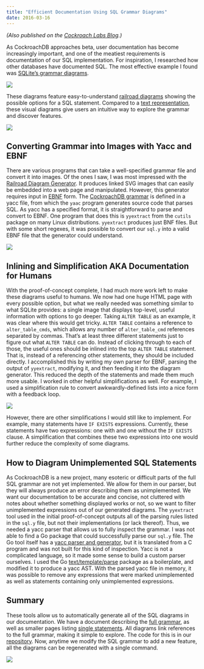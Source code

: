 ```yaml
---
title: "Efficient Documentation Using SQL Grammar Diagrams"
date: 2016-03-16
---
```


_(Also published on the [Cockroach Labs Blog](https://www.cockroachlabs.com/blog/efficient-documentation-using-sql-grammar-diagrams/).)_

As CockroachDB approaches beta, user documentation has become increasingly important, and one of the meatiest requirements is documentation of our SQL implementation. For inspiration, I researched how other databases have documented SQL. The most effective example I found was [SQLite’s grammar diagrams](https://sqlite.org/lang_altertable.html).

<img src="https://cdn.glitch.global/08c0c16c-42ba-47bd-aa4b-fdab79602d49/sqlite-alter.png?v=1669682145015">

These diagrams feature easy-to-understand [railroad diagrams](https://en.wikipedia.org/wiki/Syntax_diagram) showing the possible options for a SQL statement. Compared to a [text representation](http://www.postgresql.org/docs/current/static/sql-altertable.html), these visual diagrams give users an intuitive way to explore the grammar and discover features.

<img src="https://cdn.glitch.global/08c0c16c-42ba-47bd-aa4b-fdab79602d49/postgres-alter.png?v=1669682153030">

## Converting Grammar into Images with Yacc and EBNF

There are various programs that can take a well-specified grammar file and convert it into images. Of the ones I saw, I was most impressed with the [Railroad Diagram Generator](http://www.bottlecaps.de/rr/ui). It produces linked SVG images that can easily be embedded into a web page and manipulated. However, this generator requires input in [EBNF](https://en.wikipedia.org/wiki/Extended_Backus%E2%80%93Naur_Form) form. The [CockroachDB grammar](https://github.com/cockroachdb/cockroach/blob/master/sql/parser/sql.y) is defined in a yacc file, from which the `yaac` program generates source code that parses SQL. As yacc has a specified format, it is straightforward to parse and convert to EBNF. One program that does this is `yyextract` from the `cutils` package on many Linux distributions. `yyextract` produces just BNF files. But with some short regexes, it was possible to convert our `sql.y` into a valid EBNF file that the generator could understand.

<img src="https://cdn.glitch.global/08c0c16c-42ba-47bd-aa4b-fdab79602d49/grant-ebnf.png?v=1669682167288">

## Inlining and Simplification AKA Documentation for Humans

With the proof-of-concept complete, I had much more work left to make these diagrams useful to humans. We now had one huge HTML page with every possible option, but what we really needed was something similar to what SQLite provides: a single image that displays top-level, useful information with options to go deeper. Taking `ALTER TABLE` as an example, it was clear where this would get tricky. `ALTER TABLE` contains a reference to `alter_table_cmds`, which allows any number of `alter_table_cmd` references separated by commas. That’s at least three different statements just to figure out what `ALTER TABLE` can do. Instead of clicking through to each of those, the useful ones should be inlined into the top `ALTER TABLE` statement. That is, instead of a referencing other statements, they should be included directly. I accomplished this by writing my own parser for EBNF, parsing the output of `yyextract`, modifying it, and then feeding it into the diagram generator. This reduced the depth of the statements and made them much more usable. I worked in other helpful simplifications as well. For example, I used a simplification rule to convert awkwardly-defined lists into a nice form with a feedback loop.

<img src="https://cdn.glitch.global/08c0c16c-42ba-47bd-aa4b-fdab79602d49/alter_table_cmds.png?v=1669682179207">

However, there are other simplifications I would still like to implement. For example, many statements have `IF EXISTS` expressions. Currently, these statements have two expressions: one with and one without the `IF EXISTS` clause. A simplification that combines these two expressions into one would further reduce the complexity of some diagrams.

## How to Diagram Unimplemented SQL Statements

As CockroachDB is a new project, many esoteric or difficult parts of the full SQL grammar are not yet implemented. We allow for them in our parser, but they will always produce an error describing them as unimplemented. We want our documentation to be accurate and concise, not cluttered with notes about whether something displayed works or not, so we want to filter unimplemented expressions out of our generated diagrams. The `yyextract` tool used in the initial proof-of-concept outputs all of the parsing rules listed in the `sql.y` file, but not their implementations (or lack thereof). Thus, we needed a yacc parser that allows us to fully inspect the grammar. I was not able to find a Go package that could successfully parse our `sql.y` file. The Go tool itself has a [yacc parser and generator](https://github.com/golang/go/blob/master/src/cmd/yacc/yacc.go), but it is translated from a C program and was not built for this kind of inspection. Yacc is not a complicated language, so it made some sense to build a custom parser ourselves. I used the Go [text/template/parse](https://github.com/golang/go/tree/master/src/text/template/parse) package as a boilerplate, and modified it to produce a yacc AST. With the parsed yacc file in memory, it was possible to remove any expressions that were marked unimplemented as well as statements containing only unimplemented expressions.

## Summary

These tools allow us to automatically generate all of the SQL diagrams in our documentation. We have a document describing the [full grammar](https://www.cockroachlabs.com/docs/sql-grammar.html), as well as smaller pages listing [single statements](https://www.cockroachlabs.com/docs/create-database.html). All diagrams link references to the full grammar, making it simple to explore. The code for this is in our [repository](https://github.com/cockroachdb/cockroach/blob/master/pkg/cmd/docgen/diagrams.go). Now, anytime we modify the SQL grammar to add a new feature, all the diagrams can be regenerated with a single command.

<img src="https://cdn.glitch.global/08c0c16c-42ba-47bd-aa4b-fdab79602d49/drop_stmt.png?v=1669682190090">
